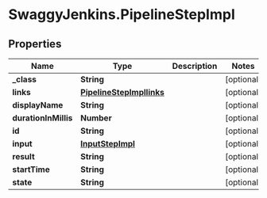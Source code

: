 # SwaggyJenkins.PipelineStepImpl

## Properties
Name | Type | Description | Notes
------------ | ------------- | ------------- | -------------
**_class** | **String** |  | [optional] 
**links** | [**PipelineStepImpllinks**](PipelineStepImpllinks.md) |  | [optional] 
**displayName** | **String** |  | [optional] 
**durationInMillis** | **Number** |  | [optional] 
**id** | **String** |  | [optional] 
**input** | [**InputStepImpl**](InputStepImpl.md) |  | [optional] 
**result** | **String** |  | [optional] 
**startTime** | **String** |  | [optional] 
**state** | **String** |  | [optional] 


